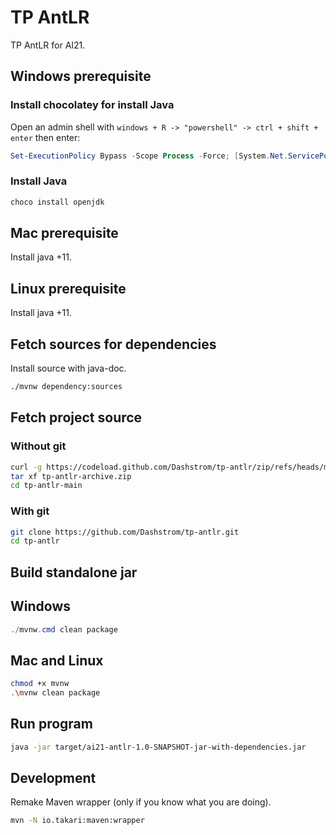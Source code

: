 # TP AntLR

TP AntLR for AI21.

## Windows prerequisite

### Install chocolatey for install Java

Open an admin shell with `windows + R -> "powershell" -> ctrl + shift + enter` then enter:

```powershell
Set-ExecutionPolicy Bypass -Scope Process -Force; [System.Net.ServicePointManager]::SecurityProtocol = [System.Net.ServicePointManager]::SecurityProtocol -bor 3072; iex ((New-Object System.Net.WebClient).DownloadString('https://community.chocolatey.org/install.ps1'))
```

### Install Java

```powershell
choco install openjdk
```

## Mac prerequisite

Install java +11.

## Linux prerequisite

Install java +11.

## Fetch sources for dependencies

Install source with java-doc.

```sh
./mvnw dependency:sources
```

## Fetch project source

### Without git

```sh
curl -g https://codeload.github.com/Dashstrom/tp-antlr/zip/refs/heads/master --output tp-antlr.zip
tar xf tp-antlr-archive.zip
cd tp-antlr-main
```

### With git

```sh
git clone https://github.com/Dashstrom/tp-antlr.git
cd tp-antlr
```

## Build standalone jar

## Windows

```powershell
./mvnw.cmd clean package
```

## Mac and Linux

```sh
chmod +x mvnw
.\mvnw clean package
```

## Run program

```sh
java -jar target/ai21-antlr-1.0-SNAPSHOT-jar-with-dependencies.jar
```

## Development

Remake Maven wrapper (only if you know what you are doing).

```sh
mvn -N io.takari:maven:wrapper
```
